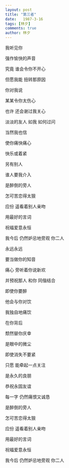 ```yaml
---
layout: post
title: "第三者"
date:   1987-3-16
tags: [林夕]
comments: true
author: 林夕
---
```


我听见你

强作愉快的声音

究竟 谁会令你不开心

但愿我能 扭转那原因

你对我说

某某令你太伤心

也许 还会谢过我关心

淡淡的友人 如我 如何过问

当然我也信

使你痛快痛心

快乐或着紧

另有别人

谁人要我介入

是醉倒的旁人

怎可苦恋得太狠

应份 遥看着别人亲吻

用最好的言词

祝福爱意永恒

我今后 仍然妒忌地旁观 你二人

永远永远

要当做你的知音

痛心 旁听着你说新欢

并预祝那人 和你 同偕结合

即使你要醉

他会与你对饮

我独自地痛饮

在你背后

颓然替你庆幸

是眼中的微尘

即使消失不要紧

只愿 能牵起一点关注

是永久的良朋

恭祝永固友谊

每一字 仍然痛恨又诚恳

是醉倒的旁人

怎可苦恋得太狠

应份 遥看着别人亲吻

用最好的言词

祝福爱意永恒

我今后 仍然妒忌地旁观 你二人
